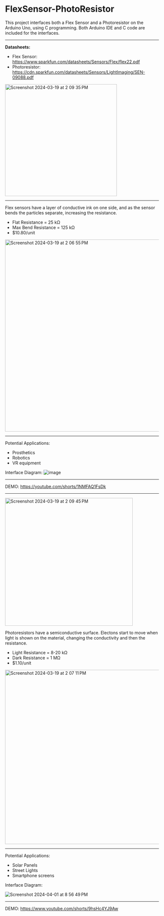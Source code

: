 # FlexSensor-PhotoResistor

This project interfaces both a Flex Sensor and a Photoresistor on the Arduino Uno, using C programming. Both Arduino IDE and C code are included for the interfaces. 

***

**Datasheets:**
- Flex Sensor: https://www.sparkfun.com/datasheets/Sensors/Flex/flex22.pdf 
- Photoresistor: https://cdn.sparkfun.com/datasheets/Sensors/LightImaging/SEN-09088.pdf

<img width="366" alt="Screenshot 2024-03-19 at 2 09 35 PM" src="https://github.com/marguerites20/FlexSensor-PhotoResistor/assets/93600413/810422f2-584c-49a0-aa4f-f394cb02c3e5">


***

Flex sensors have a layer of conductive ink on one side, and as the sensor bends the particles separate, increasing the resistance.
- Flat Resistance = 25 kΩ
- Max Bend Resistance = 125 kΩ
- $10.80/unit

<img width="628" alt="Screenshot 2024-03-19 at 2 06 55 PM" src="https://github.com/marguerites20/FlexSensor-PhotoResistor/assets/93600413/68bdbe76-3e5a-489e-87c5-1f6c567287f9">

***

Potential Applications:
- Prosthetics
- Robotics
- VR equipment

Interface Diagram:
![image](https://github.com/marguerites20/FlexSensor-PhotoResistor/assets/93600413/831caffc-bcc0-4ec1-bcfd-e73711961660)

***

DEMO: https://youtube.com/shorts/1NMFAQ1FsDk

***

<img width="418" alt="Screenshot 2024-03-19 at 2 09 45 PM" src="https://github.com/marguerites20/FlexSensor-PhotoResistor/assets/93600413/7463fe23-b0e6-4b47-b8d1-0c6859656632">

Photoresistors have a semiconductive surface. Electons start to move when light is shown on the material, changing the conductivity and then the resistance.
- Light Resistance = 8-20 kΩ
- Dark Resistance = 1 MΩ
- $1.10/unit

<img width="570" alt="Screenshot 2024-03-19 at 2 07 11 PM" src="https://github.com/marguerites20/FlexSensor-PhotoResistor/assets/93600413/a537ebcd-1bd4-4c1e-a473-658043cf4d55">

***

Potential Applications:
- Solar Panels
- Street Lights
- Smartphone screens

Interface Diagram:

![Screenshot 2024-04-01 at 8 56 49 PM](https://github.com/marguerites20/FlexSensor-PhotoResistor/assets/93600413/59f05fc5-91e5-464a-afca-02a69c76bfc6)

***

DEMO: https://www.youtube.com/shorts/9hsHc4YJ9Aw 

 

